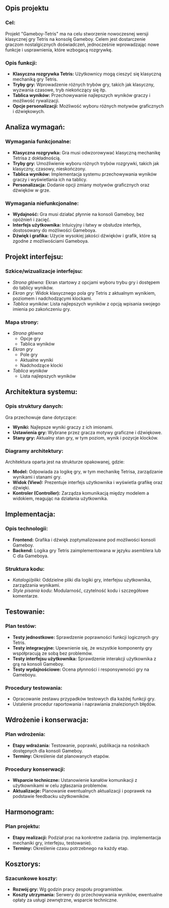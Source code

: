 ## Opis projektu

### Cel:

Projekt "Gameboy-Tetris" ma na celu stworzenie nowoczesnej wersji klasycznej gry Tetris na konsolę Gameboy. Celem jest dostarczenie graczom nostalgicznych doświadczeń, jednocześnie wprowadzając nowe funkcje i usprawnienia, które wzbogacą rozgrywkę.

### Opis funkcji:

- **Klasyczna rozgrywka Tetris:** Użytkownicy mogą cieszyć się klasyczną mechaniką gry Tetris.
- **Tryby gry:** Wprowadzenie różnych trybów gry, takich jak klasyczny, wyzwania czasowe, tryb niekończący się itp.
- **Tablica wyników:** Przechowywanie najlepszych wyników graczy i możliwość rywalizacji.
- **Opcje personalizacji:** Możliwość wyboru różnych motywów graficznych i dźwiękowych.

## Analiza wymagań:

### Wymagania funkcjonalne:

- **Klasyczna rozgrywka:** Gra musi odwzorowywać klasyczną mechanikę Tetrisa z dokładnością.
- **Tryby gry:** Umożliwienie wyboru różnych trybów rozgrywki, takich jak klasyczny, czasowy, nieskończony.
- **Tablica wyników:** Implementacja systemu przechowywania wyników graczy i wyświetlania ich na tablicy.
- **Personalizacja:** Dodanie opcji zmiany motywów graficznych oraz dźwięków w grze.

### Wymagania niefunkcjonalne:

- **Wydajność:** Gra musi działać płynnie na konsoli Gameboy, bez opóźnień i zacięć.
- **Interfejs użytkownika:** Intuicyjny i łatwy w obsłudze interfejs, dostosowany do możliwości Gameboya.
- **Dźwięk i grafika:** Użycie wysokiej jakości dźwięków i grafik, które są zgodne z możliwościami Gameboya.

## Projekt interfejsu:

### Szkice/wizualizacje interfejsu:

- _Strona główna:_ Ekran startowy z opcjami wyboru trybu gry i dostępem do tablicy wyników.
- _Ekran gry:_ Widok klasycznego pola gry Tetris z aktualnym wynikiem, poziomem i nadchodzącymi klockami.
- _Tablica wyników:_ Lista najlepszych wyników z opcją wpisania swojego imienia po zakończeniu gry.

### Mapa strony:

- _Strona główna_
  - Opcje gry
  - Tablica wyników
- _Ekran gry_
  - Pole gry
  - Aktualne wyniki
  - Nadchodzące klocki
- _Tablica wyników_
  - Lista najlepszych wyników

## Architektura systemu:

### Opis struktury danych:

Gra przechowuje dane dotyczące:

- **Wyniki:** Najlepsze wyniki graczy z ich imionami.
- **Ustawienia gry:** Wybrane przez gracza motywy graficzne i dźwiękowe.
- **Stany gry:** Aktualny stan gry, w tym poziom, wynik i pozycje klocków.

### Diagramy architektury:

Architektura oparta jest na strukturze opakowanej, gdzie:

- **Model:** Odpowiada za logikę gry, w tym mechanikę Tetrisa, zarządzanie wynikami i stanami gry.
- **Widok (View):** Prezentuje interfejs użytkownika i wyświetla grafikę oraz dźwięki.
- **Kontroler (Controller):** Zarządza komunikacją między modelem a widokiem, reagując na działania użytkownika.

## Implementacja:

### Opis technologii:

- **Frontend:** Grafika i dźwięk zoptymalizowane pod możliwości konsoli Gameboy.
- **Backend:** Logika gry Tetris zaimplementowana w języku asemblera lub C dla Gameboya.

### Struktura kodu:

- _Katalogi/pliki_: Oddzielne pliki dla logiki gry, interfejsu użytkownika, zarządzania wynikami.
- _Style pisania kodu_: Modularność, czytelność kodu i szczegółowe komentarze.

## Testowanie:

### Plan testów:

- **Testy jednostkowe:** Sprawdzenie poprawności funkcji logicznych gry Tetris.
- **Testy integracyjne:** Upewnienie się, że wszystkie komponenty gry współpracują ze sobą bez problemów.
- **Testy interfejsu użytkownika:** Sprawdzenie interakcji użytkownika z grą na konsoli Gameboy.
- **Testy wydajnościowe:** Ocena płynności i responsywności gry na Gameboyu.

### Procedury testowania:

- Opracowanie zestawu przypadków testowych dla każdej funkcji gry.
- Ustalenie procedur raportowania i naprawiania znalezionych błędów.

## Wdrożenie i konserwacja:

### Plan wdrożenia:

- **Etapy wdrażania:** Testowanie, poprawki, publikacja na nośnikach dostępnych dla konsoli Gameboy.
- **Terminy:** Określenie dat planowanych etapów.

### Procedury konserwacji:

- **Wsparcie techniczne:** Ustanowienie kanałów komunikacji z użytkownikami w celu zgłaszania problemów.
- **Aktualizacje:** Planowanie ewentualnych aktualizacji i poprawek na podstawie feedbacku użytkowników.

## Harmonogram:

### Plan projektu:

- **Etapy realizacji:** Podział prac na konkretne zadania (np. implementacja mechaniki gry, interfejsu, testowanie).
- **Terminy:** Określenie czasu potrzebnego na każdy etap.

## Kosztorys:

### Szacunkowe koszty:

- **Rozwój gry:** Wg godzin pracy zespołu programistów.
- **Koszty utrzymania:** Serwery do przechowywania wyników, ewentualne opłaty za usługi zewnętrzne, wsparcie techniczne.
